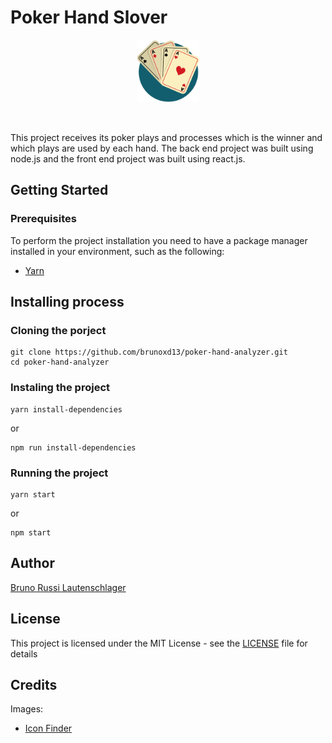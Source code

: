 # Poker Hand Slover

<p align="center">
  <img src="https://raw.githubusercontent.com/brunoxd13/poker-hand-analyzer/master/frontend/src/assets/logo.png" alt="logo" width="100" />
</p>
<br>

This project receives its poker plays and processes which is the winner and which plays are used by each hand. The back end project was built using node.js and the front end project was built using react.js.

## Getting Started

### Prerequisites

To perform the project installation you need to have a package manager installed in your environment, such as the following:

- [Yarn](https://yarnpkg.com/pt-BR/)

## Installing process

### Cloning the porject

```
git clone https://github.com/brunoxd13/poker-hand-analyzer.git
cd poker-hand-analyzer
```

### Instaling the project

```
yarn install-dependencies
```

or

```
npm run install-dependencies
```

### Running the project

```
yarn start
```

or

```
npm start
```

## Author

[Bruno Russi Lautenschlager](https://github.com/brunoxd13)

## License

This project is licensed under the MIT License - see the [LICENSE](LICENSE) file for details

## Credits

Images:

- [Icon Finder](https://www.iconfinder.com)
